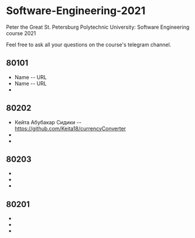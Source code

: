 # Software-Engineering-2021
Peter the Great St. Petersburg Polytechnic University: Software Engineering course 2021

Feel free to ask all your questions on the course's telegram channel.

## 80101

- Name -- URL
- Name -- URL
-

## 80202

- Кейта Абубакар Сидики -- https://github.com/Keita18/currencyConverter
-
-

## 80203

-
-
-

## 80201

-
-
-
